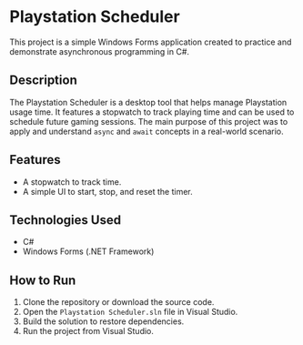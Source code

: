 # Playstation Scheduler

This project is a simple Windows Forms application created to practice and demonstrate asynchronous programming in C#.

## Description

The Playstation Scheduler is a desktop tool that helps manage Playstation usage time. It features a stopwatch to track playing time and can be used to schedule future gaming sessions. The main purpose of this project was to apply and understand `async` and `await` concepts in a real-world scenario.

## Features

*   A stopwatch to track time.
*   A simple UI to start, stop, and reset the timer.

## Technologies Used

*   C#
*   Windows Forms (.NET Framework)

## How to Run

1.  Clone the repository or download the source code.
2.  Open the `Playstation Scheduler.sln` file in Visual Studio.
3.  Build the solution to restore dependencies.
4.  Run the project from Visual Studio.

